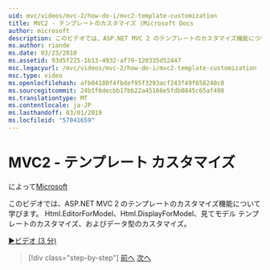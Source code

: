 ```yaml
---
uid: mvc/videos/mvc-2/how-do-i/mvc2-template-customization
title: MVC2 - テンプレートのカスタマイズ |Microsoft Docs
author: microsoft
description: このビデオでは、ASP.NET MVC 2 のテンプレートのカスタマイズ機能について学びます。 Html.EditorForModel、Html.DisplayForModel、Templ のモデルについて説明します.
ms.author: riande
ms.date: 03/23/2010
ms.assetid: 93d5f225-1b13-4932-af79-120335d52447
msc.legacyurl: /mvc/videos/mvc-2/how-do-i/mvc2-template-customization
msc.type: video
ms.openlocfilehash: afb04180f4fbdef95f3293acf243f49f658240c0
ms.sourcegitcommit: 24b1f6decbb17bb22a45166e5fdb0845c65af498
ms.translationtype: MT
ms.contentlocale: ja-JP
ms.lasthandoff: 03/01/2019
ms.locfileid: "57041659"
---
```

<a name="mvc2---template-customization"></a>MVC2 - テンプレート カスタマイズ
====================
によって[Microsoft](https://github.com/microsoft)

このビデオでは、ASP.NET MVC 2 のテンプレートのカスタマイズ機能について学びます。 Html.EditorForModel、Html.DisplayForModel、見てモデル テンプレートのカスタマイズ、およびデータ型のカスタマイズ。

[&#9654;ビデオ (3 分)](https://channel9.msdn.com/Blogs/ASP-NET-Site-Videos/mvc2-template-customization)

> [!div class="step-by-step"]
> [前へ](mvc2-model-validation.md)
> [次へ](aspnet-mvc-2-areas.md)
